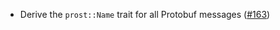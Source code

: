 - Derive the `prost::Name` trait for all Protobuf messages
  ([\#163](https://github.com/cosmos/ibc-proto-rs/pull/163))
